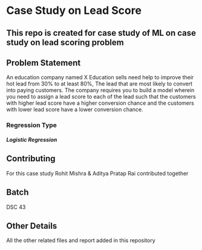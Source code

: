 # Case Study on Lead Score 
## This repo is created for case study of ML on case study on lead scoring problem
## Problem Statement

An education company named X Education sells need help to improve their hot lead from 30% to at least 80%,
The lead that are most likely to convert into paying customers. The company requires you to build a model wherein you need to assign a lead score to each of the lead such that the customers with higher lead score have a higher conversion chance and the customers with lower lead score have a lower conversion chance.

### Regression Type
##### Logistic Regression 


## Contributing
For this case study Rohit Mishra & Aditya Pratap Rai contributed together

## Batch
DSC 43

## Other Details
All the other related files and report added in this repository